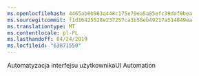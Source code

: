 ```yaml
---
ms.openlocfilehash: 4465ab0b983a448c175e79ea5a85efc39daf0bea
ms.sourcegitcommit: f1d16425528e237257ca3b58eb49217a514849ea
ms.translationtype: MT
ms.contentlocale: pl-PL
ms.lasthandoff: 04/24/2019
ms.locfileid: "63871550"
---
```

<span data-ttu-id="21a73-101">Automatyzacja interfejsu użytkownika</span><span class="sxs-lookup"><span data-stu-id="21a73-101">UI Automation</span></span>